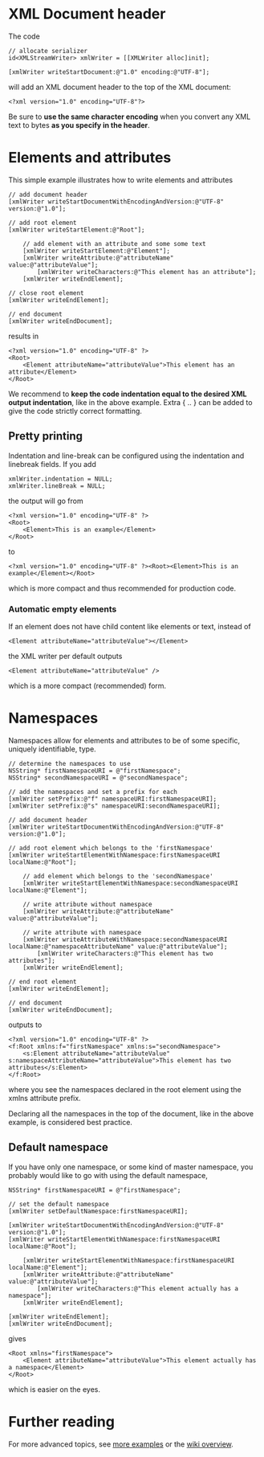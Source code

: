# XML Document header #
The code
```
// allocate serializer
id<XMLStreamWriter> xmlWriter = [[XMLWriter alloc]init];

[xmlWriter writeStartDocument:@"1.0" encoding:@"UTF-8"];
```

will add an XML document header to the top of the XML document:

```
<?xml version="1.0" encoding="UTF-8"?>
```

Be sure to **use the same character encoding** when you convert any XML text to bytes **as you specify in the header**.
# Elements and attributes #
This simple example illustrates how to write elements and attributes
```
// add document header
[xmlWriter writeStartDocumentWithEncodingAndVersion:@"UTF-8" version:@"1.0"];

// add root element
[xmlWriter writeStartElement:@"Root"];

	// add element with an attribute and some some text
	[xmlWriter writeStartElement:@"Element"];
	[xmlWriter writeAttribute:@"attributeName" value:@"attributeValue"];	
		[xmlWriter writeCharacters:@"This element has an attribute"];	
	[xmlWriter writeEndElement];

// close root element
[xmlWriter writeEndElement];

// end document
[xmlWriter writeEndDocument];
```
results in
```
<?xml version="1.0" encoding="UTF-8" ?>
<Root>
	<Element attributeName="attributeValue">This element has an attribute</Element>
</Root>
```

We recommend to **keep the code indentation equal to the desired XML output indentation**, like in the above example.
Extra { .. }  can be added to give the code strictly correct formatting.
## Pretty printing ##
Indentation and line-break can be configured using the indentation and linebreak fields. If you add
```
xmlWriter.indentation = NULL;
xmlWriter.lineBreak = NULL;
```

the output will go from

```
<?xml version="1.0" encoding="UTF-8" ?>
<Root>
	<Element>This is an example</Element>
</Root>
```
to
```
<?xml version="1.0" encoding="UTF-8" ?><Root><Element>This is an example</Element></Root>
```
which is more compact and thus recommended for production code.

### Automatic empty elements ###
If an element does not have child content like elements or text, instead of
```
<Element attributeName="attributeValue"></Element>
```
the XML writer per default outputs
```
<Element attributeName="attributeValue" />
```
which is a more compact (recommended) form.
# Namespaces #
Namespaces allow for elements and attributes to be of some specific, uniquely identifiable, type.

```
// determine the namespaces to use
NSString* firstNamespaceURI = @"firstNamespace";
NSString* secondNamespaceURI = @"secondNamespace";

// add the namespaces and set a prefix for each
[xmlWriter setPrefix:@"f" namespaceURI:firstNamespaceURI];
[xmlWriter setPrefix:@"s" namespaceURI:secondNamespaceURI];

// add document header	
[xmlWriter writeStartDocumentWithEncodingAndVersion:@"UTF-8" version:@"1.0"];

// add root element which belongs to the 'firstNamespace'
[xmlWriter writeStartElementWithNamespace:firstNamespaceURI localName:@"Root"];

	// add element which belongs to the 'secondNamespace'
	[xmlWriter writeStartElementWithNamespace:secondNamespaceURI localName:@"Element"];

	// write attribute without namespace
	[xmlWriter writeAttribute:@"attributeName" value:@"attributeValue"];	

	// write attribute with namespace
	[xmlWriter writeAttributeWithNamespace:secondNamespaceURI localName:@"namespaceAttributeName" value:@"attributeValue"];	
		[xmlWriter writeCharacters:@"This element has two attributes"];	
	[xmlWriter writeEndElement];

// end root element
[xmlWriter writeEndElement];

// end document
[xmlWriter writeEndDocument];

```
outputs to
```
<?xml version="1.0" encoding="UTF-8" ?>
<f:Root xmlns:f="firstNamespace" xmlns:s="secondNamespace">
	<s:Element attributeName="attributeValue" s:namespaceAttributeName="attributeValue">This element has two attributes</s:Element>
</f:Root>
```

where you see the namespaces declared in the root element using the xmlns attribute prefix.

Declaring all the namespaces in the top of the document, like in the above example, is considered best practice.
## Default namespace ##
If you have only one namespace, or some kind of master namespace, you probably would like to go with using the default namespace,

```
NSString* firstNamespaceURI = @"firstNamespace";

// set the default namespace
[xmlWriter setDefaultNamespace:firstNamespaceURI];
	
[xmlWriter writeStartDocumentWithEncodingAndVersion:@"UTF-8" version:@"1.0"];
[xmlWriter writeStartElementWithNamespace:firstNamespaceURI localName:@"Root"];

	[xmlWriter writeStartElementWithNamespace:firstNamespaceURI localName:@"Element"];
	[xmlWriter writeAttribute:@"attributeName" value:@"attributeValue"];	
		[xmlWriter writeCharacters:@"This element actually has a namespace"];	
	[xmlWriter writeEndElement];

[xmlWriter writeEndElement];
[xmlWriter writeEndDocument];

```
gives
```
<Root xmlns="firstNamespace">
	<Element attributeName="attributeValue">This element actually has a namespace</Element>
</Root>
```

which is easier on the eyes.

# Further reading #
For more advanced topics, see [more examples](http://code.google.com/p/xswi/wiki/SerializingObjectsToXML) or the [wiki overview](http://code.google.com/p/xswi/w/list).